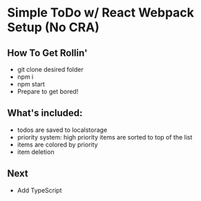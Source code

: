 # Simple ToDo w/ React Webpack Setup (No CRA)

## How To Get Rollin'

- git clone desired folder
- npm i
- npm start
- Prepare to get bored!

## What's included:

- todos are saved to localstorage
- priority system: high priority items are sorted to top of the list
- items are colored by priority
- item deletion

## Next

- Add TypeScript
